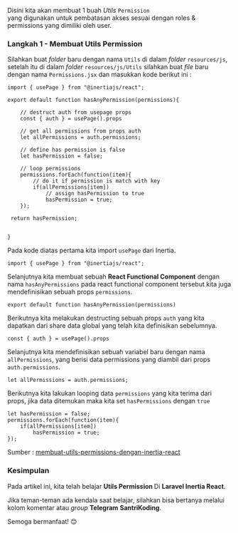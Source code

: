 Disini kita akan membuat 1 buah <em>Utils</em> <code>Permission </code>  yang digunakan untuk pembatasan akses sesuai dengan roles & permissions yang dimiliki oleh user.

### Langkah 1 - Membuat Utils Permission

Silahkan buat <em>folder</em> baru dengan nama <code>Utils</code> di dalam <em>folder</em> <code>resources/js</code>, setelah itu di dalam <em>folder</em> <code>resources/js/Utils</code> silahkan buat <em>file</em> baru dengan nama <code>Permissions.jsx</code> dan masukkan kode berikut ini :

```
import { usePage } from "@inertiajs/react";

export default function hasAnyPermission(permissions){

    // destruct auth from usepage props
    const { auth } = usePage().props

    // get all permissions from props auth
    let allPermissions = auth.permissions;

    // define has permission is false
    let hasPermission = false;

    // loop permissions
    permissions.forEach(function(item){
        // do it if permission is match with key
        if(allPermissions[item])
            // assign hasPermission to true
            hasPermission = true;
    });

 return hasPermission;

   
}
```

Pada kode diatas pertama kita import <code>usePage</code> dari Inertia.

```
import { usePage } from "@inertiajs/react";
```

Selanjutnya kita membuat sebuah <strong>React Functional Component</strong> dengan nama <code>hasAnyPermissions</code> pada react functional component tersebut kita juga mendefinisikan sebuah props <code>permissions</code>.

```
export default function hasAnyPermission(permissions)
```

Berikutnya kita melakukan destructing sebuah props <code>auth</code> yang kita dapatkan dari share data global yang telah kita definisikan sebelumnya.

```
const { auth } = usePage().props
```

Selanjutnya kita mendefinisikan sebuah variabel baru dengan nama <code>allPermissions</code>, yang berisi data permissions yang diambil dari props <code>auth.permissions</code>.

```
let allPermissions = auth.permissions;
```

Berikutnya kita lakukan looping data <code>permissions</code> yang kita terima dari props, jika data ditemukan maka kita set <code>hasPermissions</code> dengan <code>true</code>

```
let hasPermission = false;
permissions.forEach(function(item){
    if(allPermissions[item])
        hasPermission = true;
});
```

Sumber : [membuat-utils-permissions-dengan-inertia-react](https://jurnalkoding.com/series/tutorial-laravel-inertia-roles-permissions/tutorial-inertia-roles-permissions-9-membuat-utils-permissions-dengan-inertia-react) 
### Kesimpulan

<p>Pada artikel ini, kita telah belajar  <strong>Utils Permission </strong> Di <strong>Laravel Inertia React</strong>.</p>
<p>Jika teman-teman ada kendala saat belajar, silahkan bisa bertanya melalui kolom komentar atau <em>group</em> <strong>Telegram</strong> <strong>SantriKoding</strong>.</p>

Semoga bermanfaat! 😊
